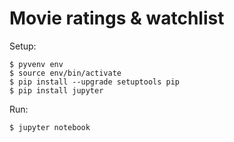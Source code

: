 # Movie ratings & watchlist

Setup:

    $ pyvenv env
    $ source env/bin/activate
    $ pip install --upgrade setuptools pip
    $ pip install jupyter

Run:

    $ jupyter notebook
